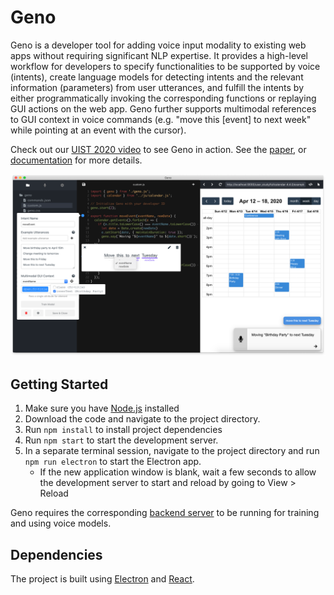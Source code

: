 # Geno

Geno is a developer tool for adding voice input modality to existing web apps without requiring significant NLP expertise. It provides a high-level workflow for developers to specify functionalities to be supported by voice (intents), create language models for detecting intents and the relevant information (parameters) from user utterances, and fulfill the intents by either programmatically invoking the corresponding functions or replaying GUI actions on the web app. Geno further supports multimodal references to GUI context in voice commands (e.g. "move this [event] to next week" while pointing at an event with the cursor).

Check out our [UIST 2020 video](https://drive.google.com/file/d/1fNqGvEEulE4Jsbh-sF5SXMKhw2BAEyeL/preview) to see Geno in action. See the [paper](https://arxiv.org/abs/2007.09809), or [documentation](https://docs.google.com/document/d/1Tu7FbmXWysCZwJYgZSPlmJnMojC-0SAIBHDVTFtRKrM/edit#heading=h.bv51z1v7q9ks) for more details.

![Overview](screenshots/overview.png)


## Getting Started

1. Make sure you have [Node.js](https://nodejs.org/en/download/) installed
2. Download the code and navigate to the project directory.
2. Run `npm install` to install project dependencies
3. Run `npm start` to start the development server.
4. In a separate terminal session, navigate to the project directory and run `npm run electron` to start the Electron app.
    - If the new application window is blank, wait a few seconds to allow the development server to start and reload by going to View > Reload

Geno requires the corresponding [backend server](https://github.com/Dingln/geno_server) to be running for training and using voice models.


## Dependencies
The project is built using [Electron](http://electronjs.org) and [React](https://reactjs.org). 

